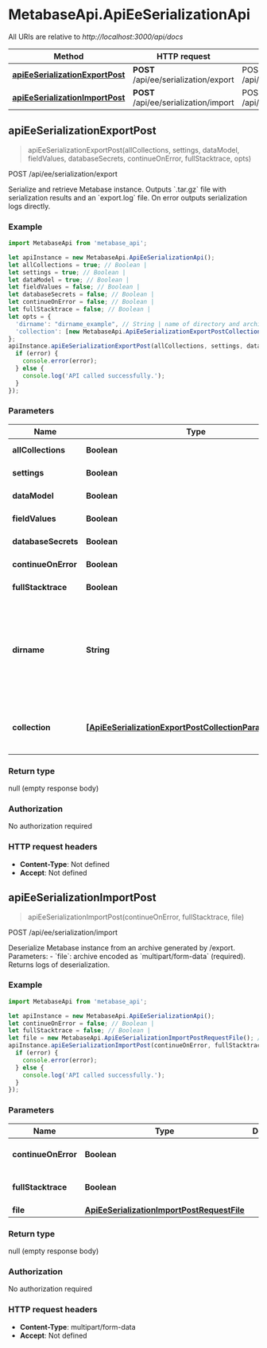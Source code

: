 # MetabaseApi.ApiEeSerializationApi

All URIs are relative to *http://localhost:3000/api/docs*

Method | HTTP request | Description
------------- | ------------- | -------------
[**apiEeSerializationExportPost**](ApiEeSerializationApi.md#apiEeSerializationExportPost) | **POST** /api/ee/serialization/export | POST /api/ee/serialization/export
[**apiEeSerializationImportPost**](ApiEeSerializationApi.md#apiEeSerializationImportPost) | **POST** /api/ee/serialization/import | POST /api/ee/serialization/import



## apiEeSerializationExportPost

> apiEeSerializationExportPost(allCollections, settings, dataModel, fieldValues, databaseSecrets, continueOnError, fullStacktrace, opts)

POST /api/ee/serialization/export

Serialize and retrieve Metabase instance.    Outputs &#x60;.tar.gz&#x60; file with serialization results and an &#x60;export.log&#x60; file.   On error outputs serialization logs directly.

### Example

```javascript
import MetabaseApi from 'metabase_api';

let apiInstance = new MetabaseApi.ApiEeSerializationApi();
let allCollections = true; // Boolean | 
let settings = true; // Boolean | 
let dataModel = true; // Boolean | 
let fieldValues = false; // Boolean | 
let databaseSecrets = false; // Boolean | 
let continueOnError = false; // Boolean | 
let fullStacktrace = false; // Boolean | 
let opts = {
  'dirname': "dirname_example", // String | name of directory and archive file (default: `<instance-name>-<YYYY-MM-dd_HH-mm>`)
  'collection': [new MetabaseApi.ApiEeSerializationExportPostCollectionParameterInner()] // [ApiEeSerializationExportPostCollectionParameterInner] | collections' db ids/entity-ids to serialize
};
apiInstance.apiEeSerializationExportPost(allCollections, settings, dataModel, fieldValues, databaseSecrets, continueOnError, fullStacktrace, opts, (error, data, response) => {
  if (error) {
    console.error(error);
  } else {
    console.log('API called successfully.');
  }
});
```

### Parameters


Name | Type | Description  | Notes
------------- | ------------- | ------------- | -------------
 **allCollections** | **Boolean**|  | [default to true]
 **settings** | **Boolean**|  | [default to true]
 **dataModel** | **Boolean**|  | [default to true]
 **fieldValues** | **Boolean**|  | [default to false]
 **databaseSecrets** | **Boolean**|  | [default to false]
 **continueOnError** | **Boolean**|  | [default to false]
 **fullStacktrace** | **Boolean**|  | [default to false]
 **dirname** | **String**| name of directory and archive file (default: &#x60;&lt;instance-name&gt;-&lt;YYYY-MM-dd_HH-mm&gt;&#x60;) | [optional] 
 **collection** | [**[ApiEeSerializationExportPostCollectionParameterInner]**](ApiEeSerializationExportPostCollectionParameterInner.md)| collections&#39; db ids/entity-ids to serialize | [optional] 

### Return type

null (empty response body)

### Authorization

No authorization required

### HTTP request headers

- **Content-Type**: Not defined
- **Accept**: Not defined


## apiEeSerializationImportPost

> apiEeSerializationImportPost(continueOnError, fullStacktrace, file)

POST /api/ee/serialization/import

Deserialize Metabase instance from an archive generated by /export.    Parameters:   - &#x60;file&#x60;: archive encoded as &#x60;multipart/form-data&#x60; (required).    Returns logs of deserialization.

### Example

```javascript
import MetabaseApi from 'metabase_api';

let apiInstance = new MetabaseApi.ApiEeSerializationApi();
let continueOnError = false; // Boolean | 
let fullStacktrace = false; // Boolean | 
let file = new MetabaseApi.ApiEeSerializationImportPostRequestFile(); // ApiEeSerializationImportPostRequestFile | 
apiInstance.apiEeSerializationImportPost(continueOnError, fullStacktrace, file, (error, data, response) => {
  if (error) {
    console.error(error);
  } else {
    console.log('API called successfully.');
  }
});
```

### Parameters


Name | Type | Description  | Notes
------------- | ------------- | ------------- | -------------
 **continueOnError** | **Boolean**|  | [default to false]
 **fullStacktrace** | **Boolean**|  | [default to false]
 **file** | [**ApiEeSerializationImportPostRequestFile**](ApiEeSerializationImportPostRequestFile.md)|  | 

### Return type

null (empty response body)

### Authorization

No authorization required

### HTTP request headers

- **Content-Type**: multipart/form-data
- **Accept**: Not defined

